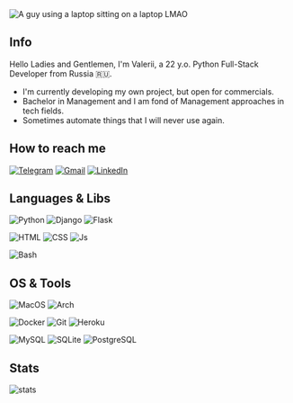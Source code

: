 <img src="https://i.ibb.co/xf0ht6z/shutterstock-753972046-350x233.jpg" alt="A guy using a laptop sitting on a laptop LMAO">

## Info

Hello Ladies and Gentlemen, I'm Valerii, a 22 y.o. Python Full-Stack Developer from Russia 🇷🇺.

- I'm currently developing my own project, but open for commercials.
- Bachelor in Management and I am fond of Management approaches in tech fields.
- Sometimes automate things that I will never use again.

## How to reach me

[![Telegram](https://img.shields.io/badge/Telegram-2CA5E0?style=for-the-badge&logo=telegram&logoColor=white)](https://t.me/rebel_sable)
[![Gmail](https://img.shields.io/badge/Gmail-D14836?style=for-the-badge&logo=gmail&logoColor=white)](https://mail.google.com/mail/u/0/#inbox?compose=GTvVlcRzDfkCHdGGLrBfgRBPTRrlqkRCKnmSQbHTVNsQRWBPhkNVjVGFNJDmsjXfNkDDQGFTwbtMW)
[![LinkedIn](https://img.shields.io/badge/LinkedIn-0077B5?style=for-the-badge&logo=linkedin&logoColor=white)](https://www.linkedin.com/in/valerii-chirkov/)

## Languages & Libs

![Python](https://img.shields.io/badge/Python-3776AB?style=for-the-badge&logo=python&logoColor=white)
![Django](https://img.shields.io/badge/Django-092E20?style=for-the-badge&logo=django&logoColor=white)
![Flask](https://img.shields.io/badge/Flask-000000?style=for-the-badge&logo=flask&logoColor=white)

![HTML](https://img.shields.io/badge/HTML5-E34F26?style=for-the-badge&logo=html5&logoColor=white)
![CSS](https://img.shields.io/badge/CSS3-1572B6?style=for-the-badge&logo=css3&logoColor=white)
![Js](https://img.shields.io/badge/JavaScript-323330?style=for-the-badge&logo=javascript&logoColor=F7DF1E)

![Bash](https://img.shields.io/badge/Bash-121011?style=for-the-badge&logo=gnu-bash&logoColor=white)

## OS & Tools

![MacOS](https://img.shields.io/badge/Apple-MacBook-999999?style=for-the-badge&logo=apple&logoColor=white)
![Arch](https://img.shields.io/badge/Arch_Linux-1793D1?style=for-the-badge&logo=arch-linux&logoColor=white)

![Docker](https://img.shields.io/badge/Docker-2CA5E0?style=for-the-badge&logo=docker&logoColor=white)
![Git](https://img.shields.io/badge/Git-F05032?style=for-the-badge&logo=git&logoColor=white)
![Heroku](https://img.shields.io/badge/Heroku-430098?style=for-the-badge&logo=heroku&logoColor=white)

![MySQL](https://img.shields.io/badge/MySQL-00000F?style=for-the-badge&logo=mysql&logoColor=white)
![SQLite](https://img.shields.io/badge/SQLite-07405E?style=for-the-badge&logo=sqlite&logoColor=white)
![PostgreSQL](https://img.shields.io/badge/PostgreSQL-316192?style=for-the-badge&logo=postgresql&logoColor=white)




[comment]: <> (| <a href="https://github.com/valerii-chirkov"><img align="center" src="https://github-readme-stats.vercel.app/api?username=valerii-chirkov&show_icons=true&theme=radical&include_all_commits=true&hide_border=true" alt="Valerii's stats" /></a> | <a href="https://github.com/valerii-chirkov"><img align="center" src="https://github-readme-stats.vercel.app/api/top-langs/?username=valerii-chirkov&layout=compact&theme=radical&hide_border=true" /></a> |)

[comment]: <> (| ------------- | ------------- |)

<!---
valerii-chirkov/valerii-chirkov is a ✨ special ✨ repository because its `README.md` (this file) appears on your GitHub profile.
You can click the Preview link to take a look at your changes.
--->

[comment]: <> ([![Time Stats]&#40;https://github-readme-stats.vercel.app/api/wakatime?username=valeriichirkov&theme=radical&#41;]&#40;https://github.com/valerii-chirkov&#41;)

## Stats

![stats](https://github-readme-stats.vercel.app/api?username=valerii-chirkov&show_icons=true&count_private=true&title_color=f7d745&text_color=b2d76c&icon_color=6562af&bg_color=00000000&hide=bg-color&hide_border=true)
